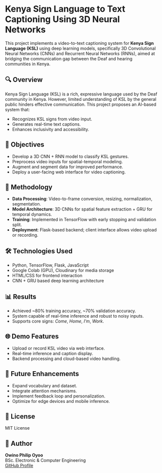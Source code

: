 # Kenya Sign Language to Text Captioning Using 3D Neural Networks

This project implements a video-to-text captioning system for **Kenya Sign Language (KSL)** using deep learning models, specifically 3D Convolutional Neural Networks (CNNs) and Recurrent Neural Networks (RNNs), aimed at bridging the communication gap between the Deaf and hearing communities in Kenya.

## 🔍 Overview

Kenya Sign Language (KSL) is a rich, expressive language used by the Deaf community in Kenya. However, limited understanding of KSL by the general public hinders effective communication. This project proposes an AI-based system that:
- Recognizes KSL signs from video input.
- Generates real-time text captions.
- Enhances inclusivity and accessibility.

## 🎯 Objectives

- Develop a 3D CNN + RNN model to classify KSL gestures.
- Preprocess video inputs for spatial-temporal modeling.
- Augment and segment data for improved performance.
- Deploy a user-facing web interface for video captioning.

## 🧠 Methodology

- **Data Processing**: Video-to-frame conversion, resizing, normalization, segmentation.
- **Model Architecture**: 3D CNNs for spatial feature extraction + GRU for temporal dynamics.
- **Training**: Implemented in TensorFlow with early stopping and validation split.
- **Deployment**: Flask-based backend; client interface allows video upload or recording.

## 🛠️ Technologies Used

- Python, TensorFlow, Flask, JavaScript
- Google Colab (GPU), Cloudinary for media storage
- HTML/CSS for frontend interaction
- CNN + GRU based deep learning architecture

## 📊 Results

- Achieved ~80% training accuracy, ~70% validation accuracy.
- System capable of real-time inference and robust to noisy inputs.
- Supports core signs: *Come*, *Home*, *I’m*, *Work*.

## 🌐 Demo Features

- Upload or record KSL video via web interface.
- Real-time inference and caption display.
- Backend processing and cloud-based video handling.

## 🚀 Future Enhancements

- Expand vocabulary and dataset.
- Integrate attention mechanisms.
- Implement feedback loop and personalization.
- Optimize for edge devices and mobile inference.

## 📄 License

MIT License

## 👤 Author

**Owino Philip Oyoo**  
BSc. Electronic & Computer Engineering  
[GitHub Profile](https://github.com/OYOOOWINO)

